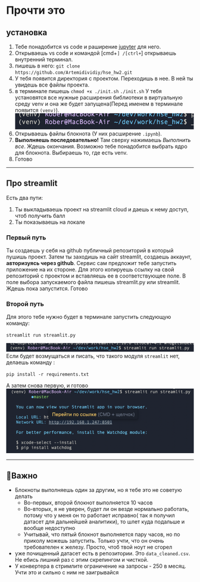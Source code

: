 # Прочти это
## установка
1. Тебе понадобится vs code и раширение [jupyter](https://marketplace.visualstudio.com/items?itemName=ms-toolsai.jupyter) для него.
2. Открываешь vs code и командой [cmd+`] /[ctrl+`] открываешь внутренний терминал.
3. пишешь в него:
`
git clone https://github.com/Artemidividiy/hse_hw2.git
`
2. У тебя появится директория с проектом. Переходишь в нее. В ней ты увидешь все файлы проекта.
3. в терминале пишешь
`
chmod +x ./init.sh
`
`
./init.sh
`
У тебя установятся все нужные расширения библиотеки в виртуальную среду venv и она же будет запущена(Перед именем в терминале появится `(venv)`).
![пикча терминала](readme_img/readme.png "обрати внимние на (venv)")
1. Открываешь файлы блокнота (У них расширение `.ipynb`). 
2. **Выполняешь последовательно!** Там сверху нажимаешь *Выполнить все*. Ждешь окончания. Возможно тебе понадобится выбрать ядро для блокнота. Выбираешь то, где есть venv. 
3. Готово
---
## Про streamlit
Есть два пути: 
   1. Ты выкладываешь проект на streamlit cloud и даешь к нему доступ, чтоб получить балл
   2. Ты показываешь на локале
### Первый путь 
Ты создаешь у себя на github публичный репозиторий в который пушишь проект. Затем ты заходишь на сайт streamlit, создаешь аккаунт, **авторизуясь через github**. Сервис сам предложит тебе запустить приложение на их стороне. Для этого копируешь ссылку на свой репозиторий с проектом и вставляешь ее в соответствующее поле. В поле выбора запускаемого файла пишешь streamlit.py или streamlit. Ждешь пока запустится. Готово
### Второй путь
Для этого тебе нужно будет в терминале запустить следующую команду: 

`
streamlit run streamlit.py
`

![Важная неподгруженная пикча](readme_img/readme2.png "Обрати внимание на (venv)")
Если будет возмущаться и писать, что такого модуля `streamlit` нет, делаешь команду :

`
pip install -r requirements.txt
` 

А затем снова первую, и готово
![тут должна быть пикча того, как оно запустилось](readme_img/readme3.png "Итого")

---
## 🛑Важно
* Блокноты выполняешь один за другим, но я тебе это не советую делать
  * Во-первых, второй блокнот выполняется 10 часов
  * Во-вторых, я не уверен, будет ли он везде нормально работать, потому что у меня он то работает исправно( так я получил датасет для дальнейшей аналитики), то шлет куда подальше и вообще недоступно
  * Учитывай, что пятый блокнот выполняется пару часов, но по приколу можешь запустить. Только учти, что он очень требователен к железу. Просто, чтоб твой ноут не сгорел
* уже почищенный датасет есть в репозитории. Это `data_cleaned.csv`. Не ебись лишний раз с этим скрепингом и чисткой.
* У конвертера в стримлите ограничение на запросы - 250 в месяц. Учти это и сильно с ним не заигрывайся
  